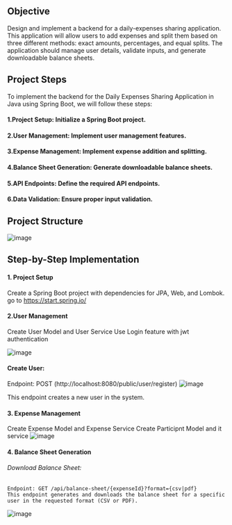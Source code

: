 ## Objective
 Design and implement a backend for a daily-expenses sharing application. This
application will allow users to add expenses and split them based on three
different methods: exact amounts, percentages, and equal splits. The
application should manage user details, validate inputs, and generate
downloadable balance sheets.

## Project Steps

To implement the backend for the Daily Expenses Sharing Application in Java using Spring Boot, we will follow these steps:

#### 1.Project Setup: Initialize a Spring Boot project.
#### 2.User Management: Implement user management features.
#### 3.Expense Management: Implement expense addition and splitting.
#### 4.Balance Sheet Generation: Generate downloadable balance sheets.
#### 5.API Endpoints: Define the required API endpoints.
#### 6.Data Validation: Ensure proper input validation.

## Project Structure
![image](https://github.com/user-attachments/assets/bb5e20dd-9ac3-43e1-ab14-37a0f354aaf8)



## Step-by-Step Implementation

#### 1. Project Setup
Create a Spring Boot project with dependencies for JPA, Web, and Lombok. go to https://start.spring.io/

#### 2.User Management

Create User Model and User Service
Use Login feature with jwt authentication

![image](https://github.com/user-attachments/assets/37b1f51b-1751-43ec-a884-934fc7007dac)

#### Create User:
Endpoint: POST (http://localhost:8080/public/user/register)
 ![image](https://github.com/user-attachments/assets/da4f7662-b20d-4129-94a5-4c7f1337dea4)

This endpoint creates a new user in the system.

#### 3. Expense Management
Create Expense Model and Expense Service
Create Participnt Model and it service
![image](https://github.com/user-attachments/assets/7818b1aa-51cd-44a9-91ac-f6d58f7e809a)

#### 4. Balance Sheet Generation
   ###### Download Balance Sheet:
    Endpoint: GET /api/balance-sheet/{expenseId}?format={csv|pdf}
    This endpoint generates and downloads the balance sheet for a specific user in the requested format (CSV or PDF).
![image](https://github.com/user-attachments/assets/802565d4-e6bf-4849-beb2-903a3e15e8df)


